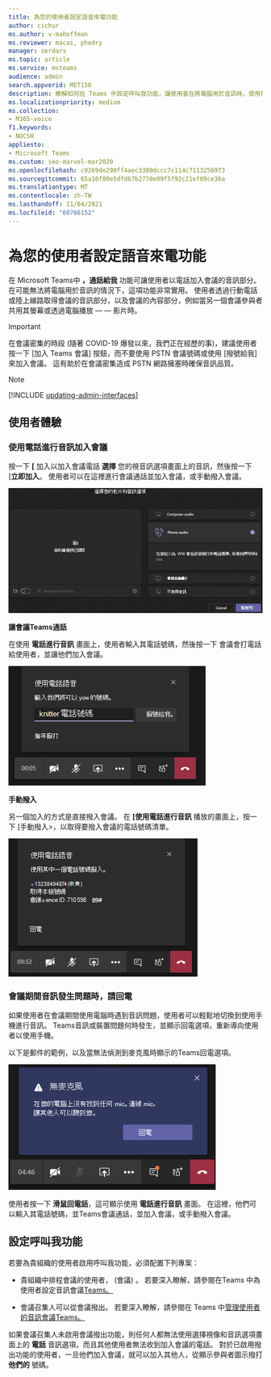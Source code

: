```yaml
---
title: 為您的使用者設定語音來電功能
author: cichur
ms.author: v-mahoffman
ms.reviewer: macai, phedry
manager: serdars
ms.topic: article
ms.service: msteams
audience: admin
search.appverid: MET150
description: 瞭解如何在 Teams 中設定呼叫我功能，讓使用者在將電腦用於音訊時，使用電話加入音訊部分。
ms.localizationpriority: medium
ms.collection:
- M365-voice
f1.keywords:
- NOCSH
appliesto:
- Microsoft Teams
ms.custom: seo-marvel-mar2020
ms.openlocfilehash: c9269de290ff4aec3380dccc7c114c7113256973
ms.sourcegitcommit: 65a10f80e5dfd67b2778e09f5f92c21ef09ce36a
ms.translationtype: MT
ms.contentlocale: zh-TW
ms.lasthandoff: 11/04/2021
ms.locfileid: "60766152"
---
```

# <a name="set-up-the-call-me-feature-for-your-users"></a>為您的使用者設定語音來電功能

在 Microsoft Teams中 **，通話給我** 功能可讓使用者以電話加入會議的音訊部分。 在可能無法將電腦用於音訊的情況下，這項功能非常實用。 使用者透過行動電話或陸上線路取得會議的音訊部分，以及會議的內容部分，例如當另一個會議參與者共用其螢幕或透過電腦播放 &mdash; &mdash; 影片時。

> [!IMPORTANT]
> 
> 在會議密集的時段 (隨著 COVID-19 爆發以來，我們正在經歷的事)，建議使用者按一下 [加入 Teams 會議]<strong></strong> 按鈕，而不要使用 PSTN 會議號碼或使用 [撥號給我]<strong></strong> 來加入會議。 這有助於在會議密集造成 PSTN 網路擁塞時確保音訊品質。

> [!NOTE]
> [!INCLUDE [updating-admin-interfaces](includes/updating-admin-interfaces.md)]

## <a name="the-user-experience"></a>使用者體驗

### <a name="join-a-meeting-by-using-phone-for-audio"></a>使用電話進行音訊加入會議

按一下 **[** 加入以加入會議電話 **選擇** 您的視音訊選項畫面上的音訊，然後按一下 [**立即加入**。 使用者可以在這裡進行會議通話並加入會議，或手動撥入會議。

![顯示音訊選項電話螢幕擷取畫面。](media/set-up-the-call-me-feature-for-your-users-phone-audio.png)

**讓會議Teams通話**

在使用 **電話進行音訊** 畫面上，使用者輸入其電話號碼，然後按一下 會議會打電話給使用者，並讓他們加入會議。

![在音訊畫面上使用電話的通話選項的螢幕擷取畫面。](media/set-up-the-call-me-feature-for-your-users-call-me.png)

**手動撥入**

另一個加入的方式是直接撥入會議。 在 **[使用電話進行音訊** 播放的畫面上，按一下 [手動撥入>，以取得要撥入會議的電話號碼清單。

![手動撥入選項的螢幕擷取畫面。](media/set-up-the-call-me-feature-for-your-users-dial-in.png)

### <a name="get-a-call-back-when-something-goes-wrong-with-audio-during-a-meeting"></a>會議期間音訊發生問題時，請回電

如果使用者在會議期間使用電腦時遇到音訊問題，使用者可以輕鬆地切換到使用手機進行音訊。 Teams音訊或裝置問題何時發生，並顯示回電選項，重新導向使用者以使用手機。 

以下是郵件的範例，以及當無法偵測到麥克風時顯示的Teams回電選項。

![螢幕擷取畫面顯示回電選項。](media/set-up-the-call-me-feature-for-your-users-no-mic.PNG)

使用者按一下 **滑鼠回電話**，這可顯示使用 **電話進行音訊** 畫面。 在這裡，他們可以輸入其電話號碼，並Teams會議通話，並加入會議，或手動撥入會議。

## <a name="set-up-the-call-me-feature"></a>設定呼叫我功能

若要為貴組織的使用者啟用呼叫我功能，必須配置下列專案：

- 貴組織中排程會議的使用者， (會議) 。 若要深入瞭解，請參閱在[](set-up-audio-conferencing-in-teams.md)Teams 中為使用者設定音訊會議[Teams。](manage-the-audio-conferencing-settings-for-a-user-in-teams.md)

- 會議召集人可以從會議撥出。 若要深入瞭解，請參閱在 Teams 中[管理使用者的音訊會議Teams。](manage-the-audio-conferencing-settings-for-a-user-in-teams.md)

如果會議召集人未啟用會議撥出功能，則任何人都無法使用選擇視像和音訊選項畫面上的 **電話** 音訊選項，而且其他使用者無法收到加入會議的電話。 對於已啟用撥出功能的使用者，一旦他們加入會議，就可以加入其他人，從顯示參與者圖示撥打 **他們的** 號碼。
